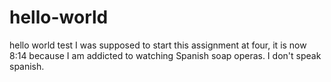 # hello-world
hello world test
I was supposed to start this assignment at four, it is now 8:14 because I am addicted to watching Spanish soap operas. I don't speak spanish. 
